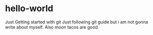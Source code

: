 # hello-world
Just Getting started with git
Just following git guide but i am not gonna write about myself. 
Also moon tacos are good.
